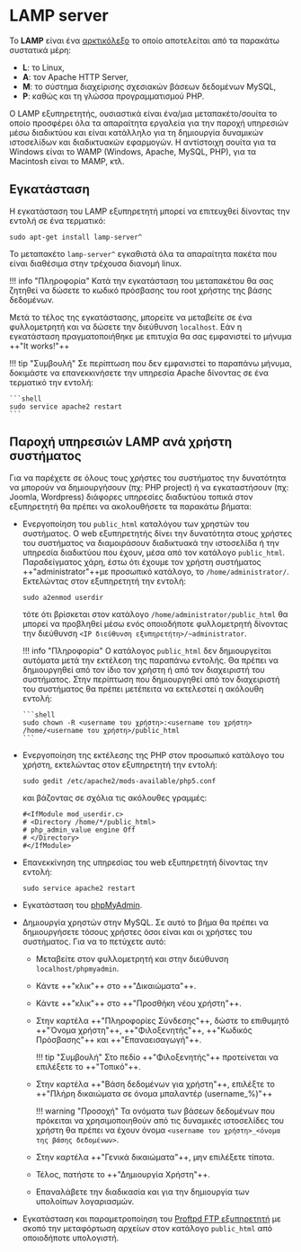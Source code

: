 # LAMP server

Το **LAMP** είναι ένα
[αρκτικόλεξο](https://el.wikipedia.org/wiki/Αρκτικόλεξο)
το οποίο αποτελείται από τα παρακάτω συστατικά μέρη:

  - **L**: το Linux,
  - **A**: τον Apache HTTP Server,
  - **Μ**: το σύστημα διαχείρισης σχεσιακών βάσεων δεδομένων MySQL,
  - **P**: καθώς και τη γλώσσα προγραμματισμού PHP.

Ο LAMP εξυπηρετητής, ουσιαστικά είναι ένα/μια μεταπακέτο/σουίτα το οποίο
προσφέρει όλα τα απαραίτητα εργαλεία για την παροχή υπηρεσιών μέσω
διαδικτύου και είναι κατάλληλο για τη δημιουργία δυναμικών
ιστοσελίδων και διαδικτυακών εφαρμογών. Η αντίστοιχη σουίτα για
τα Windows είναι το WAMP (Windows, Apache, MySQL, PHP), για τα
Macintosh είναι το MAMP, κτλ.

## Εγκατάσταση

Η εγκατάσταση του LAMP εξυπηρετητή μπορεί να επιτευχθεί δίνοντας την
εντολή σε ένα τερματικό:

```shell
sudo apt-get install lamp-server^
```

Το μεταπακέτο `lamp-server^` εγκαθιστά όλα τα απαραίτητα πακέτα που είναι
διαθέσιμα στην τρέχουσα διανομή linux.

!!! info "Πληροφορία"
    Κατά την εγκατάσταση του μεταπακέτου θα σας ζητηθεί να δώσετε το κωδικό πρόσβασης του root χρήστης της βάσης δεδομένων.

Μετά το τέλος της εγκατάστασης, μπορείτε να μεταβείτε σε ένα
φυλλομετρητή και να δώσετε την διεύθυνση `localhost`. Εάν η εγκατάσταση
πραγματοποιήθηκε με επιτυχία θα σας εμφανιστεί το μήνυμα ++"It works!"++

!!! tip "Συμβουλή"
    Σε περίπτωση που δεν εμφανιστεί το παραπάνω μήνυμα, δοκιμάστε να επανεκκινήσετε την υπηρεσία Apache δίνοντας σε ένα τερματικό την εντολή:
    
    ```shell
    sudo service apache2 restart
    ```

## Παροχή υπηρεσιών LAMP ανά χρήστη συστήματος

Για να παρέχετε σε όλους τους χρήστες του συστήματος την δυνατότητα να
μπορούν να δημιουργήσουν (πχ: PHP project) ή να εγκαταστήσουν (πχ:
Joomla, Wordpress) διάφορες υπηρεσίες διαδικτύου τοπικά στον εξυπηρετητή
θα πρέπει να ακολουθήσετε τα παρακάτω βήματα:

  - Ενεργοποίηση του `public_html` καταλόγου των χρηστών του συστήματος.
    Ο web εξυπηρετητής  δίνει την δυνατότητα στους χρήστες του
    συστήματος να διαμοιράσουν διαδικτυακά την ιστοσελίδα ή την
    υπηρεσία διαδικτύου που έχουν, μέσα από τον κατάλογο `public_html`.
    Παραδείγματος χάρη, έστω ότι έχουμε τον χρήστη συστήματος
    ++"administrator"++με προσωπικό κατάλογο, το `/home/administrator/`.
    Εκτελώντας στον εξυπηρετητή την εντολή:

    ```shell
    sudo a2enmod userdir
    ```

    τότε ότι βρίσκεται στον κατάλογο `/home/administrator/public_html`
    θα μπορεί να προβληθεί μέσω ενός οποιοδήποτε φυλλομετρητή δίνοντας
    την διεύθυνση `<IP διεύθυνση εξυπηρετήτη>/~administrator`.

    !!! info "Πληροφορία"
        Ο κατάλογος `public_html` δεν δημιουργείται αυτόματα μετά την εκτέλεση της παραπάνω εντολής. Θα πρέπει να δημιουργηθεί από τον ίδιο τον χρήστη ή από τον διαχειριστή του συστήματος. Στην περίπτωση που δημιουργηθεί από τον διαχειριστή του συστήματος θα πρέπει μετέπειτα να εκτελεστεί η ακόλουθη εντολή:

        ```shell
        sudo chown -R <username του χρήστη>:<username του χρήστη> /home/<username του χρήστη>/public_html
        ```

  - Ενεργοποίηση της εκτέλεσης της PHP στον προσωπικό κατάλογο του
    χρήστη, εκτελώντας στον εξυπηρετητή την εντολή:

    ```shell
    sudo gedit /etc/apache2/mods-available/php5.conf
    ```

    και βάζοντας σε σχόλια τις ακόλουθες γραμμές:

    ```title="php5.conf"
    #<IfModule mod_userdir.c>
    # <Directory /home/*/public_html>
    # php_admin_value engine Off
    # </Directory>
    #</IfModule>
    ```
  
  - Επανεκκίνηση της υπηρεσίας του web εξυπηρετητή δίνοντας την
    εντολή:

    ```shell
    sudo service apache2 restart
    ```

  - Εγκατάσταση του [phpMyAdmin](phpMyAdmin.md#Εγκατάσταση).
  - Δημιουργία χρηστών στην MySQL. Σε αυτό το βήμα θα πρέπει να
    δημιουργήσετε τόσους χρήστες όσοι είναι και οι χρήστες του
    συστήματος. Για να το πετύχετε αυτό:
      - Μεταβείτε στον φυλλομετρητή και στην διεύθυνση `localhost/phpmyadmin`.
      - Κάντε ++"κλικ"++ στο ++"Δικαιώματα"++.
      - Κάντε ++"κλικ"++ στο ++"Προσθήκη νέου χρήστη"++.
      - Στην καρτέλα ++"Πληροφορίες Σύνδεσης"++, δώστε το επιθυμητό ++"Όνομα χρήστη"++,
        ++"Φιλοξενητής"++, ++"Κωδικός Πρόσβασης"++ και ++"Επαναεισαγωγή"++.

        !!! tip "Συμβουλή"
            Στο πεδίο ++"Φιλοξενητής"++ προτείνεται να επιλέξετε το ++"Τοπικό"++.

      - Στην καρτέλα ++"Βάση δεδομένων για χρήστη"++, επιλέξτε το
        ++"Πλήρη δικαιώματα σε όνομα μπαλαντέρ (username\_%)"++

        !!! warning "Προσοχή"
            Τα ονόματα των βάσεων δεδομένων που πρόκειται να χρησιμοποιηθούν από τις δυναμικές ιστοσελίδες του χρήστη θα πρέπει να έχουν όνομα `<username του χρήστη>_<όνομα της βάσης δεδομένων>`.
      
      - Στην καρτέλα ++"Γενικά δικαιώματα"++, μην επιλέξετε τίποτα.
      - Τέλος, πατήστε το ++"Δημιουργία Χρήστη"++.
      - Επαναλάβετε την διαδικασία και για την δημιουργία των υπολοίπων
        λογαριασμών.

  - Εγκατάσταση και παραμετροποίηση του [Proftpd FTP εξυπηρετητή]() με σκοπό την
    μεταφόρτωση αρχείων στον κατάλογο `public_html` από οποιοδήποτε υπολογιστή.
